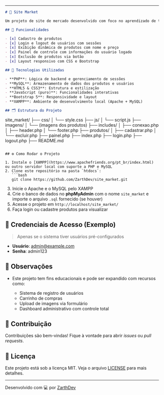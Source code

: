

---

```markdown
# 🛒 Site Market

Um projeto de site de mercado desenvolvido com foco no aprendizado de tecnologias web como **PHP**, **MySQL**, **HTML**, **CSS**, e **JavaScript**. O sistema permite o cadastro de produtos, login de usuários e exibição de cards com informações dinâmicas vindas do banco de dados.

## 🚀 Funcionalidades

- [x] Cadastro de produtos
- [x] Login e logout de usuários com sessões
- [x] Exibição dinâmica de produtos com nome e preço
- [x] Painel de controle com informações do usuário logado
- [x] Exclusão de produtos via botão
- [x] Layout responsivo com CSS e Bootstrap

## 🧰 Tecnologias Utilizadas

- **PHP**: Lógica de backend e gerenciamento de sessões
- **MySQL**: Armazenamento de dados dos produtos e usuários
- **HTML5 & CSS3**: Estrutura e estilização
- **JavaScript (puro)**: Funcionalidades interativas
- **Bootstrap 5**: Responsividade e layout
- **XAMPP**: Ambiente de desenvolvimento local (Apache + MySQL)

## 🗂️ Estrutura do Projeto

```

site\_market/
├── css/
│   └── style.css
├── js/
│   └── script.js
├── imagens/
│   └── (imagens dos produtos)
├── includes/
│   ├── conexao.php
│   ├── header.php
│   └── footer.php
├── produtos/
│   ├── cadastrar.php
│   └── excluir.php
├── painel.php
├── index.php
├── login.php
├── logout.php
├── README.md

````

## ⚙️ Como Rodar o Projeto

1. Instale o [XAMPP](https://www.apachefriends.org/pt_br/index.html) ou outro servidor local com suporte a PHP e MySQL
2. Clone este repositório na pasta `htdocs`:
   ```bash
   git clone https://github.com/ZarthDev/site_market.git
````

3. Inicie o Apache e o MySQL pelo XAMPP
4. Crie o banco de dados no **phpMyAdmin** com o nome `site_market` e importe o arquivo `.sql` fornecido (se houver)
5. Acesse o projeto em `http://localhost/site_market/`
6. Faça login ou cadastre produtos para visualizar

## 🔐 Credenciais de Acesso (Exemplo)

> Apenas se o sistema tiver usuários pré-configurados

* **Usuário**: [admin@example.com](mailto:admin@example.com)
* **Senha**: admin123

## 📌 Observações

* Este projeto tem fins educacionais e pode ser expandido com recursos como:

  * Sistema de registro de usuários
  * Carrinho de compras
  * Upload de imagens via formulário
  * Dashboard administrativo com controle total

## 🤝 Contribuição

Contribuições são bem-vindas! Fique à vontade para abrir *issues* ou *pull requests*.

## 📄 Licença

Este projeto está sob a licença MIT. Veja o arquivo [LICENSE](LICENSE) para mais detalhes.

---

Desenvolvido com 💻 por [ZarthDev](https://github.com/ZarthDev)

```

```
